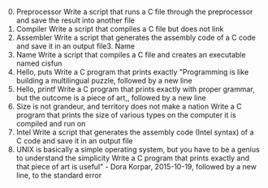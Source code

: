 0. Preprocessor
Write a script that runs a C file through the preprocessor and save the result into another file
1. Compiler
Write a script that compiles a C file but does not link
2. Assembler
Write a script that generates the assembly code of a C code and save it in an output file3. Name
3. Name
Write a script that compiles a C file and creates an executable named cisfun
4. Hello, puts
Write a C program that prints exactly "Programming is like building a multilingual puzzle, followed by a new line
5. Hello, printf
Write a C program that prints exactly with proper grammar, but the outcome is a piece of art,, followed by a new line
6. Size is not grandeur, and territory does not make a nation
Write a C program that prints the size of various types on the computer it is compiled and run on
7. Intel
Write a script that generates the assembly code (Intel syntax) of a C code and save it in an output file
8. UNIX is basically a simple operating system, but you have to be a genius to understand the simplicity
Write a C program that prints exactly and that piece of art is useful" - Dora Korpar, 2015-10-19, followed by a new line, to the standard error
